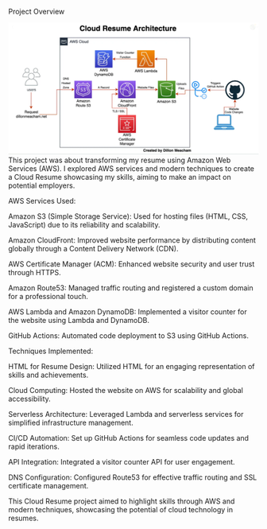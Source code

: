 Project Overview <p>

<img src="CloudResumeArchitecture.jpg" alt="Cloud Resume Architecture">
This project was about transforming my resume using Amazon Web Services (AWS). I explored AWS services and modern techniques to create a Cloud Resume showcasing my skills, aiming to make an impact on potential employers.

AWS Services Used:

Amazon S3 (Simple Storage Service): Used for hosting files (HTML, CSS, JavaScript) due to its reliability and scalability.

Amazon CloudFront: Improved website performance by distributing content globally through a Content Delivery Network (CDN).

AWS Certificate Manager (ACM): Enhanced website security and user trust through HTTPS.

Amazon Route53: Managed traffic routing and registered a custom domain for a professional touch.

AWS Lambda and Amazon DynamoDB: Implemented a visitor counter for the website using Lambda and DynamoDB.

GitHub Actions: Automated code deployment to S3 using GitHub Actions.

Techniques Implemented:

HTML for Resume Design: Utilized HTML for an engaging representation of skills and achievements.

Cloud Computing: Hosted the website on AWS for scalability and global accessibility.

Serverless Architecture: Leveraged Lambda and serverless services for simplified infrastructure management.

CI/CD Automation: Set up GitHub Actions for seamless code updates and rapid iterations.

API Integration: Integrated a visitor counter API for user engagement.

DNS Configuration: Configured Route53 for effective traffic routing and SSL certificate management.

This Cloud Resume project aimed to highlight skills through AWS and modern techniques, showcasing the potential of cloud technology in resumes.